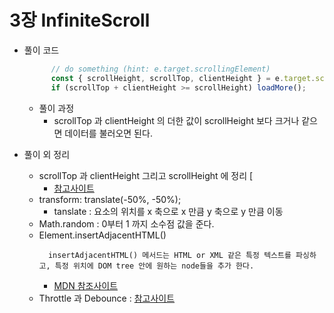 # 3장  InfiniteScroll

- 풀이 코드 
    ```javascript
          // do something (hint: e.target.scrollingElement)
          const { scrollHeight, scrollTop, clientHeight } = e.target.scrollingElement
          if (scrollTop + clientHeight >= scrollHeight) loadMore();
    ```
    - 풀이 과정
      - scrollTop 과 clientHeight 의 더한 값이 scrollHeight 보다 크거나 같으면 데이터를 불러오면 된다.
  
- 풀이 외 정리
  - scrollTop 과 clientHeight 그리고 scrollHeight 에 정리 [
    - [참고사이트]("https://ko.javascript.info/size-and-scroll#ref-741")
  - transform: translate(-50%, -50%);
    - tanslate : 요소의 위치를 x 축으로 x 만큼 y 축으로 y 만큼 이동
  - Math.random : 0부터 1 까지 소수점 값을 준다.
  - Element.insertAdjacentHTML()
    ```text
      insertAdjacentHTML() 메서드는 HTML or XML 같은 특정 텍스트를 파싱하고, 특정 위치에 DOM tree 안에 원하는 node들을 추가 한다.
    ```
    - [MDN 참조사이트]("https://developer.mozilla.org/ko/docs/Web/API/Element/insertAdjacentHTML")
  - Throttle 과 Debounce : [참고사이트]("https://webclub.tistory.com/607")  